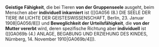
**Geistige Fähigkeit**, die bei Tieren **von der Gruppenseele** ausgeht, beim Menschen aber **individuell inkarniert** ist ([[GA056 (8.) DIE SEELE DER TIERE IM LICHTE DER GEISTESWISSENSCHAFT, Berlin, 23. Januar 1908|GA056/8]]) und **Beweglichkeit der Urteilsfähigkeit**, die **von der Mutter vererbt** wird, deren spezifische Richtung aber **individuell** ist ([[GA069b (4.) ANLAGE, BEGABUNG UND ERZIEHUNG DES KINDES, Nürnberg, 14. November 1910|GA069b/4]]).
